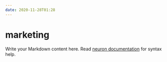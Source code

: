 ```yaml
---
date: 2020-11-28T01:28
---
```


# marketing

Write your Markdown content here. Read [neuron documentation](https://neuron.zettel.page/2011404.html) for syntax help.

